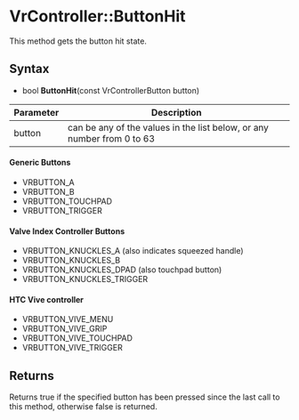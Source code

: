 # VrController::ButtonHit

This method gets the button hit state.

## Syntax

- bool **ButtonHit**(const VrControllerButton button)

| Parameter | Description |
|---|---|
| button | can be any of the values in the list below, or any number from 0 to 63 |

#### Generic Buttons
- VRBUTTON_A
- VRBUTTON_B
- VRBUTTON_TOUCHPAD
- VRBUTTON_TRIGGER

#### Valve Index Controller Buttons
- VRBUTTON_KNUCKLES_A (also indicates squeezed handle)
- VRBUTTON_KNUCKLES_B
- VRBUTTON_KNUCKLES_DPAD (also touchpad button)
- VRBUTTON_KNUCKLES_TRIGGER

#### HTC Vive controller
- VRBUTTON_VIVE_MENU
- VRBUTTON_VIVE_GRIP
- VRBUTTON_VIVE_TOUCHPAD
- VRBUTTON_VIVE_TRIGGER

## Returns

Returns true if the specified button has been pressed since the last call to this method, otherwise false is returned.
